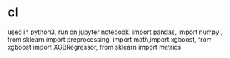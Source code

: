 # cl
used in python3, run on jupyter notebook.
import pandas, import numpy , from sklearn import preprocessing,
import math,import xgboost, from xgboost import XGBRegressor, 
from sklearn import metrics
